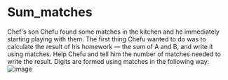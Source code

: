 # Sum_matches
Chef's son Chefu found some matches in the kitchen and he immediately starting playing with them.  The first thing Chefu wanted to do was to calculate the result of his homework — the sum of A and B, and write it using matches. Help Chefu and tell him the number of matches needed to write the result.  Digits are formed using matches in the following way: 
![image](https://user-images.githubusercontent.com/90403188/135640955-7ca23161-5b01-4b54-869c-bf8572321746.png)
